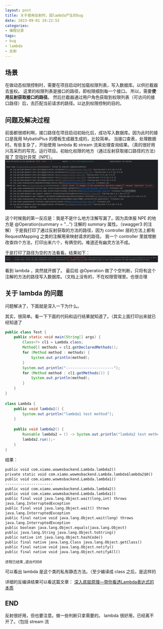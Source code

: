 ```yaml
---
layout: post
title: 关于使用反射时，因lambda产生的bug
date: 2023-09-01 19:22:53
categories:
- 编程记录
tags:
- bug
- lambda
- 反射
---
```


## 场景

在做动态权限控制时，需要在项目启动时加载权限列表，写入数据库。以供拦截器去鉴权。
这里的权限列表是接口的路径，即权限细到每一个接口。
所以，需要**使用反射获取接口的路径**。
然后拦截器通过用户角色获取到权限列表（可访问的接口路径）后，去匹配当前请求的路径。以达到权限控制的目的。

## 问题及解决过程

前面都很顺利啊，接口路径在项目启动初始化后，成功写入数据库。因为此时的接口是我用 MybatisPlus 的模板生成器生成的，比较简单。
当接口查表，处理数据时。有些复杂了，开始使用 lambda 和 stream 流来处理查询结果。（真的很好用
兴高采烈的写完，运行项目。初始化权限的地方（通过反射获取接口路径的方法）报了 空指针异常（NPE）。
![报错](../images/关于使用反射时，因lambda产生的bug/报错.png)

这个时候我的第一反应是：我是不是什么地方注解写漏了。因为具体报 NPE 的地方是 @Operation(summary = "...") 注解的 summary 属性。（swagger3 的注解）
于是我打印了通过反射获取的方法的路径，因为 controller 层的方法上都有 RequestMapping 之类的注解用来映射请求的路径。
我一个 controller 里就增删改查四个方法，打印出来六个，有俩空的。难道还有幽灵方法不成。

于是打印了路径为空的方法看看。结果如下：
![空方法](../images/关于使用反射时，因lambda产生的bug/空方法.png)

看到 lambda ，突然就开朗了。
最后给 @Operation 做了个空判断，只将有这个注解的方法的路径写入数据库。（文档上没有的，不在权限管理里。也很合理

## 关于 lambda 的问题

问题解决了，下面就是深入一下为什么。

其实，很简单。看一下下面的代码和运行结果就知道了。（其实上面打印出来就已经知道了

~~~java
public class Test {
    public static void main(String[] args) {
        Class<?> cl1 = Lambda.class;
        Method[] methods = cl1.getDeclaredMethods();
        for (Method method : methods) {
            System.out.println(method);
        }
        System.out.println("----------------------");
        for (Method method : cl1.getMethods()) {
            System.out.println(method);
        }
    }
}

class Lambda {
    public void lambda1() {
        System.out.println("lambda1 test method");
    }

    public void lambda2() {
        Runnable lambda2 = () -> System.out.println("lambda2 test method");
        lambda2.run();·
    }
}
~~~

结果：
~~~text
public void com.xiamo.wowmsbackend.Lambda.lambda2()
private static void com.xiamo.wowmsbackend.Lambda.lambda$lambda2$0()
public void com.xiamo.wowmsbackend.Lambda.lambda1()
----------------------
public void com.xiamo.wowmsbackend.Lambda.lambda2()
public void com.xiamo.wowmsbackend.Lambda.lambda1()
public final void java.lang.Object.wait(long,int) throws java.lang.InterruptedException
public final void java.lang.Object.wait() throws java.lang.InterruptedException
public final native void java.lang.Object.wait(long) throws java.lang.InterruptedException
public boolean java.lang.Object.equals(java.lang.Object)
public java.lang.String java.lang.Object.toString()
public native int java.lang.Object.hashCode()
public final native java.lang.Class java.lang.Object.getClass()
public final native void java.lang.Object.notify()
public final native void java.lang.Object.notifyAll()

进程已结束,退出代码0
~~~

可以看出 lambda 是这个类的私有静态方法。（至少编译成 class 之后，是这样的

详细的反编译结果可以看这篇文章：
[深入底层原理—带你看透Lambda表达式的本质](https://blog.csdn.net/weixin_57907028/article/details/117367380)

## END

反射很好用，但也要注意。做一些判断只拿需要的。
lambda 很好用，已经离不开了。（包括 stream 流
